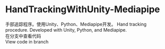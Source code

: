 # HandTrackingWithUnity-Mediapipe
手部追踪程序。使用Unity、Python、Mediapipe开发。 Hand tracking procedure. Developed with Unity, Python, and Mediapipe.
<br>
在分支中查看代码
<br>
View code in branch
